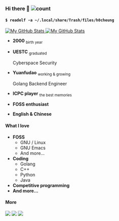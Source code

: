 ### Hi there 👋 ![count](https://views.whatilearened.today/views/github/h0cheung/h0cheung.svg)

#### `$ readelf -a ~/.local/share/Trash/files/h0cheung`

<a href="https://github.com/h0cheung#gh-light-mode-only">
  <img src="https://github-readme-stats.vercel.app/api?username=h0cheung&show_icons=true&theme=default&hide_title=true&count_private=true#gh-light-mode-only" alt="My GitHub Stats" />
</a>
<a href="https://github.com/h0cheung#gh-dark-mode-only">
  <img src="https://github-readme-stats.vercel.app/api?username=h0cheung&show_icons=true&theme=github_dark&hide_title=true&count_private=true#gh-dark-mode-only" alt="My GitHub Stats" />
</a>

- **2000** <sub>birth year</sub>

- **UESTC** <sub>graduated</sub>

  Cyberspace Security

- **Yuanfudao** <sub>working & growing</sub>

  Golang Backend Engineer

- **ICPC player** <sub>the best memories</sub>

- **FOSS enthusiast**

- **English & Chinese**

#### What I love

- **FOSS**
  - GNU / Linux
  - GNU Emacs
  - And more...
- **Coding**
  - Golang
  - C++
  - Python
  - Java
- **Competitive programming**
- **And more...**

#### More

[![](https://img.shields.io/badge/Blog%20(Chinese)-pink?style=flat-square&logo=hugo)](https://h0cheung.me) [![](https://img.shields.io/badge/Telegram-skyblue?style=flat-square&logo=telegram)](https://t.me/h_cheung) [![](https://img.shields.io/badge/Email-lightgrey?style=flat-square&logo=gmail)](mailto:yywsyywsyyws@gmail.com)
